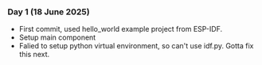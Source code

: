 ### Day 1 (18 June 2025)
- First commit, used hello_world example project from ESP-IDF.
- Setup main component
- Falied to setup python virtual environment, so can't use idf.py. Gotta fix this next.